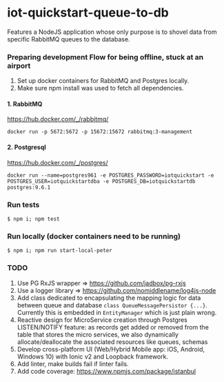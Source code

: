 # iot-quickstart-queue-to-db
Features a NodeJS application whose only purpose is to shovel data from specific RabbitMQ queues to the database.


### Preparing development Flow for being offline, stuck at an airport

1. Set up docker containers for RabbitMQ and Postgres locally.
2. Make sure npm install was used to fetch all dependencies.


#### 1. RabbitMQ

https://hub.docker.com/_/rabbitmq/

```docker run -p 5672:5672 -p 15672:15672 rabbitmq:3-management```


#### 2. Postgresql

https://hub.docker.com/_/postgres/

```docker run --name=postgres961 -e POSTGRES_PASSWORD=iotquickstart -e POSTGRES_USER=iotquickstartdba -e POSTGRES_DB=iotquickstartdb  postgres:9.6.1```

### Run tests

```$ npm i; npm test```

### Run locally (docker containers need to be running)

```$ npm i; npm run start-local-peter```


### TODO

1. Use PG RxJS wrapper => https://github.com/jadbox/pg-rxjs
2. Use a logger library => https://github.com/nomiddlename/log4js-node
3. Add class dedicated to encapsulating the mapping logic for data between queue and 
database ```class QueueMessagePersistor {...}```. Currently this is embedded 
in ```EntityManager``` which is just plain wrong.
4. Reactive design for MicroService creation through Postgres LISTEN/NOTIFY feature: as 
records get added or removed from the table that stores the micro services, we also 
dynamically allocate/deallocate the associated resources like queues, schemas
5. Develop cross-platform UI (Web/Hybrid Mobile app: iOS, Android, Windows 10) with Ionic v2 and Loopback framework.
6. Add linter, make builds fail if linter fails.
7. Add code coverage: https://www.npmjs.com/package/istanbul
